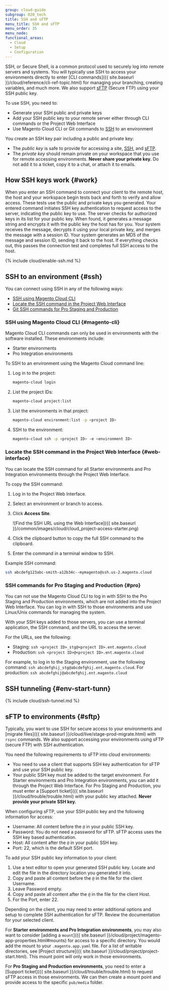 ```yaml
---
group: cloud-guide
subgroup: 020_tech
title: SSH and sFTP
menu_title: SSH and sFTP
menu_order: 35
menu_node:
functional_areas:
  - Cloud
  - Setup
  - Configuration
---
```


SSH, or Secure Shell, is a common protocol used to securely log into remote servers and systems. You will typically use SSH to access your environments directly to enter [CLI commands]({{ site.baseurl }}/cloud/reference/cli-ref-topic.html) for managing your branching, creating variables, and much more. We also support [sFTP](#sftp) (Secure FTP) using your SSH public key.

To use SSH, you need to:

*  Generate your SSH public and private keys
*  Add your SSH public key to your remote server either through CLI commands or the Project Web Interface
*  Use Magento Cloud CLI or Git commands to [SSH](#ssh) to an environment

You create an SSH key pair including a public and private key:

*  The _public key_ is safe to provide for accessing a site, [SSH](#ssh), and [sFTP](#sftp).
*  The _private key_ should remain private on your workspace that you use for remote accessing environments. **Never share your private key.** Do not add it to a ticket, copy it to a chat, or attach it to emails.

## How SSH keys work {#work}

When you enter an SSH command to connect your client to the remote host, the host and your workspace begin tests back and forth to verify and allow access. These tests use the public and private keys you generated. Your entered command initiates SSH key authentication to request access to the server, indicating the public key to use. The server checks for authorized keys in its list for your public key. When found, it generates a message string and encrypts it with the public key the host has for you. Your system receives the message, decrypts it using your local private key, and merges the message with a session ID. Your system generates an MD5 of the message and session ID, sending it back to the host. If everything checks out, this passes the connection test and completes full SSH access to the host.

{% include cloud/enable-ssh.md %}

## SSH to an environment {#ssh}

You can connect using SSH in any of the following ways:

*  [SSH using Magento Cloud CLI](#magento-cli)
*  [Locate the SSH command in the Project Web Interface](#web-interface)
*  [Git SSH commands for Pro Staging and Production](#pro)

### SSH using Magento Cloud CLI {#magento-cli}

Magento Cloud CLI commands can only be used in environments with the software installed. These environments include:

*  Starter environments
*  Pro Integration environments

To SSH to an environment using the Magento Cloud command line:

1. Log in to the project:

   ```bash
   magento-cloud login
   ```

1. List the project IDs:

   ```bash
   magento-cloud project:list
   ```

1. List the environments in that project:

   ```bash
   magento-cloud environment:list -p <project ID>
   ```

1. SSH to the environment:

   ```bash
   magento-cloud ssh -p <project ID> -e <environment ID>
   ```

### Locate the SSH command in the Project Web Interface {#web-interface}

You can locate the SSH command for all Starter environments and Pro Integration environments through the Project Web Interface.

To copy the SSH command:

1. Log in to the Project Web Interface.
1. Select an environment or branch to access.
1. Click **Access Site**.

   ![Find the SSH URL using the Web Interface]({{ site.baseurl }}/common/images/cloud/cloud_project-access-starter.png)

1. Click the clipboard button to copy the full SSH command to the clipboard.
1. Enter the command in a terminal window to SSH.

Example SSH command:

```bash
ssh abcdefg123abc-smith-a12b34c--mymagento@ssh.us-2.magento.cloud
```

### SSH commands for Pro Staging and Production {#pro}

You can not use the Magento Cloud CLI to log in with SSH to the Pro Staging and Production environments, which are not added into the Project Web Interface. You can log in with SSH to those environments and use Linux/Unix commands for managing the system.

With your SSH keys added to those servers, you can use a terminal application, the SSH command, and the URL to access the server.

For the URLs, see the following:

*  Staging: `ssh <project ID>_stg@<project ID>.ent.magento.cloud`
*  Production: `ssh <project ID>@<project ID>.ent.magento.cloud`

For example, to log in to the Staging environment, use the following command: `ssh abcdefghij_stg@abcdefghij.ent.magento.cloud`. For production: `ssh abcdefghij@abcdefghij.ent.magento.cloud`

## SSH tunneling {#env-start-tunn}

{% include cloud/ssh-tunnel.md %}

## sFTP to environments {#sftp}

Typically, you want to use SSH for secure access to your environments and [migrate files]({{ site.baseurl }}/cloud/live/stage-prod-migrate.html) with `rsync` commands. We also support accessing your environments using sFTP (secure FTP) with SSH authentication.

You need the following requirements to sFTP into cloud environments:

*  You need to use a client that supports SSH key authentication for sFTP and use your SSH public key.
*  Your public SSH key must be added to the target environment. For Starter environments and Pro Integration environments, you can add it through the Project Web Interface. For Pro Staging and Production, you must enter a [Support ticket]({{ site.baseurl }}/cloud/trouble/trouble.html) with your public key attached. **Never provide your private SSH key.**

When configuring sFTP, use your SSH public key and the following information for access:

*  Username: All content before the `@` in your public SSH key.
*  Password: You do not need a password for sFTP. sFTP access uses the SSH key based authentication.
*  Host: All content after the `@` in your public SSH key.
*  Port: 22, which is the default SSH port.

To add your SSH public key information to your client:

1. Use a text editor to open your generated SSH public key. Locate and edit the file in the directory location you generated it into.
1. Copy and paste all content before the `@` in the file for the client Username.
1. Leave Password empty.
1. Copy and paste all content after the `@` in the file for the client Host.
1. For the Port, enter 22.

Depending on the client, you may need to enter additional options and setup to complete SSH authentication for sFTP. Review the documentation for your selected client.

For **Starter environments and Pro Integration environments**, you may also want to consider [adding a `mount`]({{ site.baseurl }}/cloud/project/magento-app-properties.html#mounts) for access to a specific directory. You would add the mount to your `.magento.app.yaml` file. For a list of writable directories, see [Project structure]({{ site.baseurl }}/cloud/project/project-start.html). This mount point will only work in those environments.

For **Pro Staging and Production environments**, you need to enter a [Support ticket]({{ site.baseurl }}/cloud/trouble/trouble.html) to request sFTP access in those environments. We can then create a mount point and provide access to the specific `pub/media` folder.
